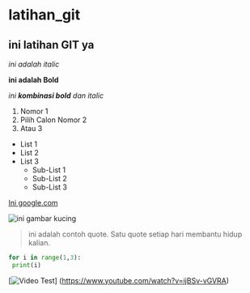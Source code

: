 # latihan_git
## ini latihan GIT ya

*ini adalah italic*

**ini adalah Bold**

_ini **kombinasi bold** dan italic_

1. Nomor 1
2. Pilih Calon Nomor 2
3. Atau 3

- List 1
- List 2
- List 3
  - Sub-List 1
  - Sub-List 2
  - Sub-List 3
  
 [Ini google.com](https://google.com)
 
 ![ini gambar kucing](https://cdn0-production-images-kly.akamaized.net/9-dxMKXIhtrZdZ61QOaJlNbNYpk=/1280x720/smart/filters:quality(75):strip_icc():format(jpeg)/kly-media-production/medias/2754932/original/005940800_1552970791-fotoHL_kucing.jpg)
 >ini adalah contoh quote. Satu quote setiap hari membantu hidup kalian.
 
 ```python
 for i in range(1,3):
  print(i)
 ```
 
 [![Video Test](https://www.bhphotovideo.com/images/images2500x2500/apple_mvfj2ll_a_13_3_macbook_air_with_1492876.jpg)]
 (https://www.youtube.com/watch?v=ijBSv-vGVRA)
